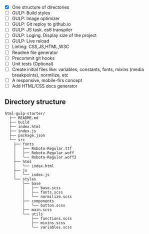 - [x] One structure of directories
- [ ] GULP: Build styles
- [ ] GULP: Image optimizer
- [ ] GULP: Git reploy to github.io
- [ ] GULP: JS task. es6 transpiler
- [ ] GULP: Loging. Display size of the project
- [ ] GULP: Live reload
- [ ] Linting: CSS,JS,HTML,W3C
- [ ] Readme file generator
- [ ] Precommit git hooks
- [ ] Unit tests (Optional)
- [ ] Create initial files like: variables, constants, fonts, mixins (media breakpoints), normilize, etc
- [ ] A responsive, mobile-firs concept
- [ ] Add HTML/CSS docs generator

## Directory structure

```
html-gulp-starter/
  ├── README.md
  ├── build
  ├── index.html
  ├── index.js
  ├── package.json
  └── src
    ├── fonts
    │   ├── Roboto-Regular.ttf
    │   ├── Roboto-Regular.woff
    │   └── Roboto-Regular.woff2
    ├── html
    │   └── index.html
    ├── js
    │   └── index.js
    └── styles
        ├── base
        │   ├── base.scss
        │   ├── fonts.scss
        │   └── normilize.scss
        ├── components
        │   └── button.scss
        ├── main.scss
        └── utils
            ├── functions.scss
            ├── mixins.scss
            └── variables.scss

```
